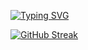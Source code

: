 [![Typing SVG](https://readme-typing-svg.demolab.com?font=Roboto+Slab&pause=1000&center=true&vCenter=true&width=500&lines=Cross-Platform+Mobile+Application+Developer;Started+with+React+Native;Currently+I'm+focusing+in+development+with+Flutter;Chill+_+Code+_+Coffee)](https://git.io/typing-svg)

[![GitHub Streak](https://streak-stats.demolab.com?user=chitkoo&theme=buefy-dark&hide_border=true)](https://git.io/streak-stats)
